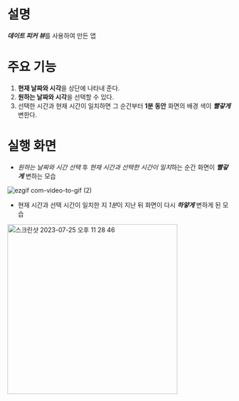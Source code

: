 # 설명
***데이트 피커 뷰***를 사용하여 만든 앱

# 주요 기능
1. **현재 날짜와 시각**을 상단에 나타내 준다.
2. **원하는 날짜와 시각**을 선택할 수 있다.
3. 선택한 시간과 현재 시간이 일치하면 그 순간부터 **1분 동안** 화면의 배경 색이 ***빨갛게*** 변한다.

# 실행 화면

- *원하는 날짜와 시간 선택* 후 *현재 시간과 선택한 시간이 일치*하는 순간 화면이 ***빨갛게*** 변하는 모습

![ezgif com-video-to-gif (2)](https://github.com/taeyoonL/Date_Picker_Practice1/assets/132141316/a98864b5-6cca-47b3-87f4-9aadea8e5c79)

- 현재 시간과 선택 시간이 일치한 지 *1분*이 지난 뒤 화면이 다시 ***하얗게*** 변하게 된 모습

<img width="382" alt="스크린샷 2023-07-25 오후 11 28 46" src="https://github.com/taeyoonL/Date_Picker_Practice1/assets/132141316/b57e5d4c-4fa2-4184-957b-ab2b88d6d0f5">


